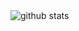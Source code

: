 <picture>
  <source media="(prefers-color-scheme: dark)" srcset="https://github-pixel-profile.vercel.app/api/stats?username=LuciNyan&screen_effect=false&background=linear-gradient(to%20bottom%20right%2C%20%2374dcc4%2C%20%234597e9)">
  <source media="(prefers-color-scheme: light)" srcset="https://github-pixel-profile.vercel.app/api/stats?username=LuciNyan&screen_effect=true&background=linear-gradient(to%20bottom%20right%2C%20%232aeeff%2C%20%235580eb)">
  <img alt="github stats" src="https://github-pixel-profile.vercel.app/api/stats?username=LuciNyan&screen_effect=false&background=linear-gradient(to%20bottom%20right%2C%20%2374dcc4%2C%20%234597e9)">
</picture>
